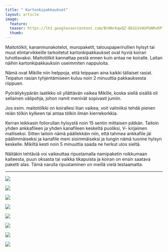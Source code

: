 ```yaml
---
title: " Kartonkipakkaukset"
layout: article
image:
  feature:
  teaser: https://lh3.googleusercontent.com/Bt0NrKqwQZ-Bb1U1VAUPGNMxRPTLymRaRWtSk0odPSw=w245
  thumb:
---
```


Maitotölkit, kananmunakotelot, muropaketit, talouspaperirullien hylsyt tai muut elintarvikkeille tarkoitetut kartonkipakkaukset ovat hyviä koiran tuhottavaksi. Maitotölkit kannattaa pestä ennen kuin antaa ne koiralle. Laitan näihin kartonkipakkauksiin useimmiten nappuloita.

Nämä ovat Mikille niin helppoja, että teippaan aina kaikki tällaiset rasiat. Teipatun rasian tyhjentämiseen kuluu noin 2 minuuttia pakkauksesta riippuen.

Pyöräilykypärän laatikko oli yllättävän vaikea Mikille, koska siellä sisällä oli sellainen välipohja, johon namit menivät sopivasti jumiin.

Jos esim. maitotölkki on koirallesi liian vaikea, voit valmiiksi tehdä pienen reiän tölkin kylkeen tai antaa tölkin ilman kierrekorkkia.

Kerran leikkasin foliorullan hylsystä noin 15 sentin mittaisen pätkän. Taitoin yhden ankkafileen ja yhden kanafileen keskeltä puoliksi, V- kirjaimen malliseksi. Sitten laitoin nämä päällekkäin niin, että tahmea ankkafile jäi päälimmäiseksi ja kanafile meni sisimmäiseksi ja tungin nämä tuonne hylsyn keskelle. Mikiltä kesti noin 5 minuuttia saada ne herkut ulos sieltä.

Näitäkin tehtäviä voi vaikeuttaa ripustamalla namipaketin roikkumaan kaiteesta, puun oksasta tai vaikka tikapuista ja koiran on ensin saatava paketti alas. Tämä narulla ripustaminen on meillä vielä testaamatta.

---

[![](https://lh3.googleusercontent.com/U-ZijnUPEYXn1RWAJ5pYCjWMHFTntAx31S27X_PZe4o=w800)](https://lh3.googleusercontent.com/U-ZijnUPEYXn1RWAJ5pYCjWMHFTntAx31S27X_PZe4o=s0)

[![](https://lh3.googleusercontent.com/1DKg9sQq2y6JU4QeQr0N6MZ_GSYIcYzhwEJSrz0KpLw=w800)](https://lh3.googleusercontent.com/1DKg9sQq2y6JU4QeQr0N6MZ_GSYIcYzhwEJSrz0KpLw=s0)

[![](https://lh3.googleusercontent.com/EarnIhphFDX0u3QrojcknkMGBHOMs3RUQNT8KLfySZ8=w800)](https://lh3.googleusercontent.com/EarnIhphFDX0u3QrojcknkMGBHOMs3RUQNT8KLfySZ8=s0)

[![](https://lh3.googleusercontent.com/mTwsd3rhTmbEo0L4up4VRfbWKUmAfUeKnCN-xdGQ9ck=w800)](https://lh3.googleusercontent.com/mTwsd3rhTmbEo0L4up4VRfbWKUmAfUeKnCN-xdGQ9ck=s0)

[![](https://lh3.googleusercontent.com/XizFBG4OmAxQIacl7EyMuJPumIU80hN47PGh23haEqg=w800)](https://lh3.googleusercontent.com/XizFBG4OmAxQIacl7EyMuJPumIU80hN47PGh23haEqg=s0)

[![](https://lh3.googleusercontent.com/MgjMaFkpS-x25npw2XlbsDIjI94gwUwJC8Q00lo8T4M=w800)](https://lh3.googleusercontent.com/MgjMaFkpS-x25npw2XlbsDIjI94gwUwJC8Q00lo8T4M=s0)

[![](https://lh3.googleusercontent.com/nYqAAjD8BjWQTcTyR0iz074rUxkxxpqSnkx7SNrAzP8=w800)](https://lh3.googleusercontent.com/nYqAAjD8BjWQTcTyR0iz074rUxkxxpqSnkx7SNrAzP8=s0)

[![](https://lh3.googleusercontent.com/lBmPNZqy1sw6EhhlHB3NgWABHA7HGNSvj7oftrkdngs=w800)](https://lh3.googleusercontent.com/lBmPNZqy1sw6EhhlHB3NgWABHA7HGNSvj7oftrkdngs=s0)
